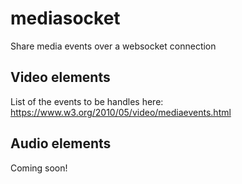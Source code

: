 # mediasocket
Share media events over a websocket connection

## Video elements
List of the events to be handles here: https://www.w3.org/2010/05/video/mediaevents.html

## Audio elements
Coming soon!
